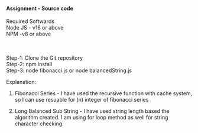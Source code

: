 <h4>Assignment - Source code</h4>

Required Softwards
<br>
Node JS - v16 or above
<br>
NPM -v8 or above


<br>
<br>
Step-1: Clone the Git repository
<br>
Step-2: npm install 
<br>
Step-3: node fibonacci.js or node balancedString.js
<br>

Explanation:

1. Fibonacci Series - I have used the recursive function with cache system, so I can use resuable for (n) integer of fibonacci series

2. Long Balanced Sub String - I have used string length based the algorithm created. I am using for loop method as well for string character checking. 

